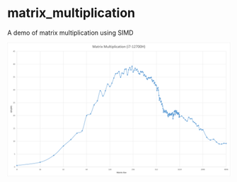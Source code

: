 # matrix_multiplication
A demo of matrix multiplication using SIMD

![image](https://github.com/bobqianic/matrix_multiplication/blob/main/Picture1.png?raw=true)
